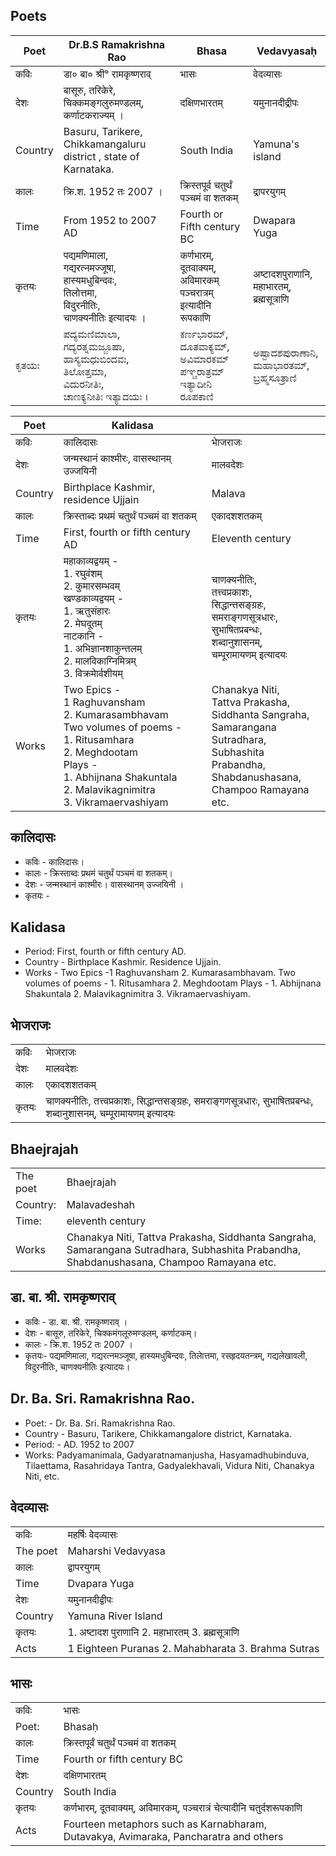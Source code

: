 ## Poets
|Poet|Dr.B.S Ramakrishna Rao|Bhasa|Vedavyasaḥ|
|-|-|-|-|
|कविः|डा० बा० श्री° रामकृष्णराव्|भासः|वेदव्यासः
|देशः|बासूरु, तरिकेरे, <br>चिक्कमङ्गलुरुमण्डलम्‌, कर्णाटकराज्यम्‌ ।|दक्षिणभारतम्‌|यमुनानदीद्रीपः
|Country|Basuru, Tarikere, <br>Chikkamangaluru district , state of Karnataka.|South India| Yamuna's island
|कालः|क्रि.श. 1952 तः 2007 ।|क्रिस्तपूर्व चतुर्थं पञ्चमं वा शतकम्‌ |द्रापरयुगम्‌|
|Time | From 1952 to 2007 AD | Fourth or Fifth century BC | Dwapara Yuga|
|कृतयः|पद्यमणिमाला, <br>गद्यरत्नमज्जूषा,<br> हास्यमधुबिन्दवः,<br> तिलोत्तमा,<br> विदुरनीतिः,<br> चाणक्यनीतिः इत्यादयः ।|कर्णभारम्‌,<br> दूतवाक्यम्‌, <br>अविमारकम्‌ <br>पञ्चरात्रम्‌ इत्यादीनि रूपकाणि |अष्टादशपुराणानि, <br>महाभारतम्‌, <br>ब्रह्मसूत्राणि
|ಕೃತಯಃ|ಪದ್ಯಮಣಿಮಾಲಾ, <br>ಗದ್ಯರತ್ನಮಜ್ಜೂಷಾ,<br> ಹಾಸ್ಯಮಧುಬಿಂದವಃ,<br> ತಿಲೋತ್ತಮಾ,<br> ವಿದುರನೀತಿಃ,<br> ಚಾಣಕ್ಯನೀತಿಃ ಇತ್ಯಾದಯಃ ।|ಕರ್ಣಭಾರಮ್‌,<br> ದೂತವಾಕ್ಯಮ್‌, <br>ಅವಿಮಾರಕಮ್‌ <br>ಪಞ್ಚರಾತ್ರಮ್‌ ಇತ್ಯಾದೀನಿ ರೂಪಕಾಣಿ |ಅಷ್ಟಾದಶಪುರಾಣಾನಿ, <br>ಮಹಾಭಾರತಮ್‌, <br>ಬ್ರಹ್ಮಸೂತ್ರಾಣಿ

|Poet|Kalidasa||
|-|-|-|
|कविः|कालिदासः|भाेजराजः
|देशः|जन्मस्थानं काश्मीरः, वासस्थानम् उज्जयिनी |मालवदेशः
|Country|Birthplace Kashmir, residence Ujjain |Malava
|कालः|क्रिस्ताब्दः प्रथमं चतुर्थं पञ्चमं वा  शतकम्|एकादशशतकम्
|Time|First, fourth or fifth century AD|Eleventh century
|कृतयः|महाकाव्यद्वयम् -<br>1. रघुवंशम्  <br>2. कुमारसम्भवम् <br> खण्डकाव्यद्वयम् - <br>1. ऋतुसंहारः <br>2. मेघदूतम्  <br> नाटकानि - <br>1. अभिज्ञानशाकुन्तलम्  <br>2. मालविकाग्निमित्रम् <br>3. विक्रमाेर्वशीयम्|चाणक्यनीतिः, <br>तत्त्वप्रकाशः,  <br>सिद्धान्तसङ्ग्रहः, <br>समराङ्गणसूत्रधारः, <br>सुभाषितप्रबन्धः,  <br>शब्दानुशासनम्, <br>चम्पूरामायणम् इत्यादयः |
|Works|Two Epics -<br>1 Raghuvansham <br>2. Kumarasambhavam <br> Two volumes of poems - <br>1. Ritusamhara <br>2. Meghdootam <br> Plays - <br>1. Abhijnana Shakuntala <br>2. Malavikagnimitra <br>3. Vikramaervashiyam| Chanakya Niti, <br>Tattva Prakasha, <br>Siddhanta Sangraha, <br>Samarangana Sutradhara, <br>Subhashita Prabandha, <br>Shabdanushasana, <br>Champoo Ramayana etc. |

## कालिदासः
* कविः - कालिदासः।
* कालः - क्रिस्ताब्दः प्रथमं चतुर्थं पञ्चमं वा  शतकम्।
* देशः - जन्मस्थानं काश्मीरः। वासस्थानम् उज्जयिनी ।
* कृतयः - 

## Kalidasa
* Period: First, fourth or fifth century AD.
* Country - Birthplace Kashmir. Residence Ujjain.
* Works - Two Epics -1 Raghuvansham 2. Kumarasambhavam. Two volumes of poems - 1. Ritusamhara 2. Meghdootam Plays - 1. Abhijnana Shakuntala 2. Malavikagnimitra 3. Vikramaervashiyam.

## भाेजराजः
|||
|-|-|
| कविः | भाेजराजः |
| देशः | मालवदेशः |
| कालः | एकादशशतकम् |
| कृतयः| चाणक्यनीतिः, तत्त्वप्रकाशः,  सिद्धान्तसङ्ग्रहः, समराङ्गणसूत्रधारः, सुभाषितप्रबन्धः,  शब्दानुशासनम्, चम्पूरामायणम् इत्यादयः |
## Bhaejrajah
|||
|-|-|
| The poet | Bhaejrajah |
| Country: | Malavadeshah |
| Time: | eleventh century |
| Works| Chanakya Niti, Tattva Prakasha, Siddhanta Sangraha, Samarangana Sutradhara, Subhashita Prabandha, Shabdanushasana, Champoo Ramayana etc. |

## डा. बा. श्री. रामकृष्णराव्
* कविः - डा. बा. श्री. रामकृष्णराव् ।
* देशः - बासूरु, तरिकेरे, चिक्कमंगलूरुमण्डलम्, कर्णाटकम्।
* कालः - क्रि.श. 1952 तः 2007 ।
* कृतयः- पद्यमणिमाला, गद्यरत्नमञ्जूषा, हास्यमधुबिन्दवः, तिलाेत्तमा, रसहृदयतन्त्रम्, गद्यलेखावली, विदुरनीतिः, चाणक्यनीतिः इत्यादयः।

## Dr. Ba. Sri. Ramakrishna Rao.
* Poet: - Dr. Ba. Sri. Ramakrishna Rao.
* Country - Basuru, Tarikere, Chikkamangalore district, Karnataka.
* Period: - AD. 1952 to 2007
* Works: Padyamanimala, Gadyaratnamanjusha, Hasyamadhubinduva, Tilaettama, Rasahridaya Tantra, Gadyalekhavali, Vidura Niti, Chanakya Niti, etc.

## वेदव्यासः
|||
|-|-|
| कविः |महर्षिः वेदव्यासः |
| The poet |Maharshi Vedavyasa |
| कालः |द्वापरयुगम् |
| Time |Dvapara Yuga |
| देशः |यमुनानदीद्वीपः |
| Country |Yamuna River Island |
| कृतयः |1. अष्टादश पुराणानि 2. महाभारतम् 3. ब्रह्मसूत्राणि |
| Acts |1 Eighteen Puranas 2. Mahabharata 3. Brahma Sutras |

## भासः
|||
|-|-|
|कविः | भासः |
|Poet: | Bhasaḥ |
|कालः | क्रिस्तपूर्वं चतुर्थं पञ्चमं वा शतकम् |
|Time | Fourth or fifth century BC|
|देशः | दक्षिणभारतम् |
|Country | South India |
|कृतयः| कर्णभारम्, दूतवाक्यम्, अविमारकम्, पञ्चरात्रं चेत्यादीनि  चतुर्दशरूपकाणि |
|Acts| Fourteen metaphors such as Karnabharam, Dutavakya, Avimaraka, Pancharatra and others|
